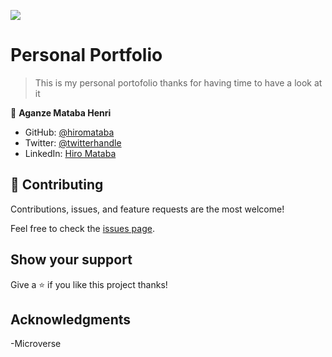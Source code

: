 ![](https://img.shields.io/badge/Microverse-blueviolet)

# Personal Portfolio

> This is my personal portofolio thanks for having time to have a look at it


👤 **Aganze Mataba Henri**

- GitHub: [@hiromataba](https://github.com/hiromataba)
- Twitter: [@twitterhandle](https://twitter.com/MatabaHiro)
- LinkedIn: [Hiro Mataba](https://www.linkedin.com/in/hiro-mataba-1bb910209/)

## 🤝 Contributing

Contributions, issues, and feature requests are the most welcome!

Feel free to check the [issues page](https://github.com/hiromataba/Personal-Portfollio/issues).

## Show your support

Give a ⭐️ if you like this project thanks!

## Acknowledgments

-Microverse

